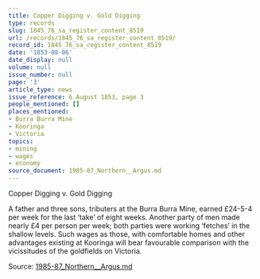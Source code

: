 ```yaml
---
title: Copper Digging v. Gold Digging
type: records
slug: 1845_76_sa_register_content_8519
url: /records/1845_76_sa_register_content_8519/
record_id: 1845_76_sa_register_content_8519
date: '1853-08-06'
date_display: null
volume: null
issue_number: null
page: '3'
article_type: news
issue_reference: 6 August 1853, page 3
people_mentioned: []
places_mentioned:
- Burra Burra Mine
- Kooringa
- Victoria
topics:
- mining
- wages
- economy
source_document: 1985-87_Northern__Argus.md
---
```


Copper Digging v. Gold Digging

A father and three sons, tributers at the Burra Burra Mine, earned £24-5-4 per week for the last ‘take’ of eight weeks.  Another party of men made nearly £4 per person per week; both parties were working ‘fetches’ in the shallow levels.  Such wages as those, with comfortable homes and other advantages existing at Kooringa will bear favourable comparison with the vicissitudes of the goldfields on Victoria.

Source: [1985-87_Northern__Argus.md](/downloads/markdown/1985-87_Northern__Argus.md)
